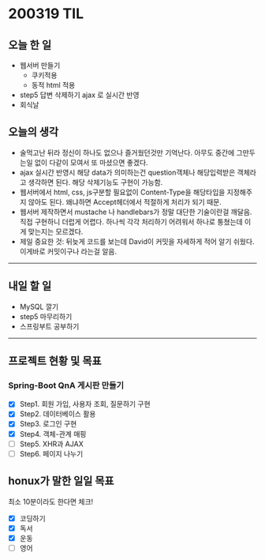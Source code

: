 # 200319 TIL

## 오늘 한 일

- 웹서버 만들기
  - 쿠키적용
  - 동적 html 적용
- step5 답변 삭제하기 ajax 로 실시간 반영
- 회식날

## 오늘의 생각

- 술먹고난 뒤라 정신이 하나도 없으나 즐거웠던것만 기억난다.  아무도 중간에 그만두는일 없이 다같이 모여서 또 마셨으면 좋겠다.
- ajax 실시간 반영시 해당 data가 의미하는건 question객체나 해당입력받은 객체라고 생각하면 된다. 해당 삭제기능도 구현이 가능함.
- 웹서버에서 html, css, js구분할 필요없이 Content-Type을 해당타입을 지정해주지 않아도 된다. 왜냐하면 Accept헤더에서 적절하게 처리가 되기 때문.
- 웹서버 제작하면서 mustache 나 handlebars가 정말 대단한 기술이란걸 깨달음. 직접 구현하니 더럽게 어렵다. 하나씩 각각 처리하기 어려워서 하나로 퉁쳤는데 이게 맞는지는 모르겠다.
- 제일 중요한 것: 뒤늦게 코드를 보는데 David이 커밋을 자세하게 적어 알기 쉬웠다. 이게바로 커밋이구나 라는걸 알음.

------

## 내일 할 일

- MySQL 깔기
- step5 마무리하기
- 스프링부트 공부하기

------

## 프로젝트 현황 및 목표

### Spring-Boot QnA 게시판 만들기

- [x] Step1. 회원 가입, 사용자 조회, 질문하기 구현
- [x] Step2. 데이터베이스 활용
- [x] Step3. 로그인 구현
- [x] Step4. 객체-관계 매핑
- [ ] Step5. XHR과 AJAX
- [ ] Step6. 페이지 나누기

## honux가 말한 일일 목표

최소 10분이라도 한다면 체크!

- [x] 코딩하기
- [x] 독서
- [x] 운동
- [ ] 영어